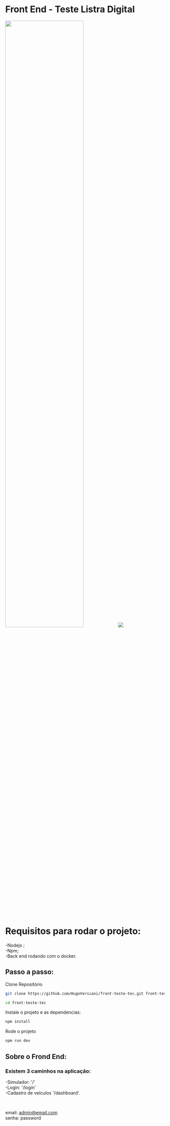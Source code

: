 # Front End - Teste Listra Digital


<img width="70%" src="../../ecommercenet/front-teste-tec/public/app/home.gif">

<img  src="../../ecommercenet/front-teste-tec/public/app/home_mobile.gif">

<br/><br/>
<br/>
<br/>



# Requisitos para rodar o projeto:
-Nodejs ;<br/>
-Npm;<br/>
-Back end rodando com o docker.<br/>

## Passo a passo:

Clone Repositório
```sh
git clone https://github.com/HugoVersiani/front-teste-tec.git front-teste-tec
```
```sh
cd front-teste-tec

```

Instale o projeto e as dependencias:
```sh
npm install
```

Rode o projeto

```sh
npm run dev
```


## Sobre o Frond End:
### Existem 3 caminhos na aplicação:

-Simulador: '/'<br/>
-Login: '/login'<br/>
-Cadastro de veículos '/dashboard'.<br/>

<br/>

email: admin@email.com<br/>
senha: password


